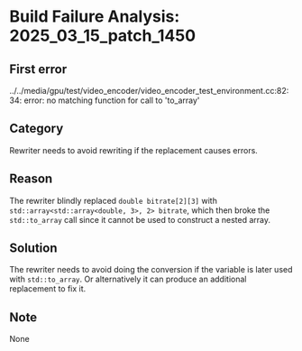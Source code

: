 # Build Failure Analysis: 2025_03_15_patch_1450

## First error

../../media/gpu/test/video_encoder/video_encoder_test_environment.cc:82:34: error: no matching function for call to 'to_array'

## Category
Rewriter needs to avoid rewriting if the replacement causes errors.

## Reason
The rewriter blindly replaced `double bitrate[2][3]` with `std::array<std::array<double, 3>, 2> bitrate`, which then broke the `std::to_array` call since it cannot be used to construct a nested array.

## Solution
The rewriter needs to avoid doing the conversion if the variable is later used with `std::to_array`. Or alternatively it can produce an additional replacement to fix it.

## Note
None
